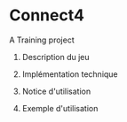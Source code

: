 # Connect4
A Training project


1. Description du jeu

2. Implémentation technique

3. Notice d'utilisation

4. Exemple d'utilisation

